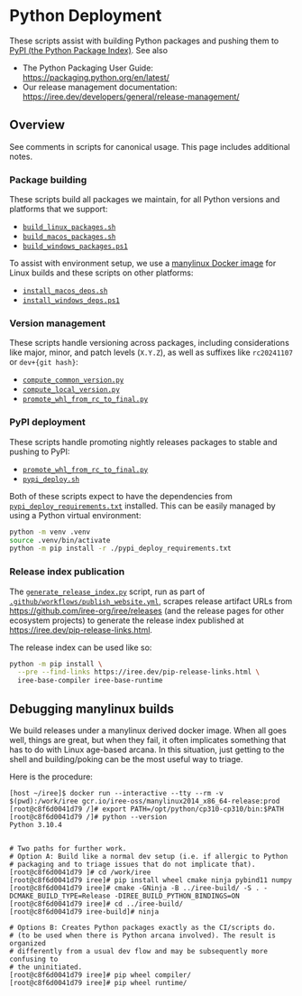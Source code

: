 # Python Deployment

These scripts assist with building Python packages and pushing them to
[PyPI (the Python Package Index)](https://pypi.org/). See also

* The Python Packaging User Guide: <https://packaging.python.org/en/latest/>
* Our release management documentation:
  https://iree.dev/developers/general/release-management/

## Overview

See comments in scripts for canonical usage. This page includes additional
notes.

### Package building

These scripts build all packages we maintain, for all Python versions and
platforms that we support:

* [`build_linux_packages.sh`](./build_linux_packages.sh)
* [`build_macos_packages.sh`](./build_macos_packages.sh)
* [`build_windows_packages.ps1`](./build_windows_packages.ps1)

To assist with environment setup, we use a
[manylinux Docker image](https://github.com/iree-org/base-docker-images/blob/main/dockerfiles/manylinux_x86_64.Dockerfile)
for Linux builds and these scripts on other platforms:

* [`install_macos_deps.sh`](./install_macos_deps.sh)
* [`install_windows_deps.ps1`](./install_windows_deps.ps1)

### Version management

These scripts handle versioning across packages, including considerations like
major, minor, and patch levels (`X.Y.Z`), as well as suffixes like
`rc20241107` or `dev+{git hash}`:

* [`compute_common_version.py`](./compute_common_version.py)
* [`compute_local_version.py`](./compute_local_version.py)
* [`promote_whl_from_rc_to_final.py`](./promote_whl_from_rc_to_final.py)

### PyPI deployment

These scripts handle promoting nightly releases packages to stable and pushing
to PyPI:

* [`promote_whl_from_rc_to_final.py`](./promote_whl_from_rc_to_final.py)
* [`pypi_deploy.sh`](./pypi_deploy.sh)

Both of these scripts expect to have the dependencies from
[`pypi_deploy_requirements.txt`](./pypi_deploy_requirements.txt) installed.
This can be easily managed by using a Python virtual environment:

```bash
python -m venv .venv
source .venv/bin/activate
python -m pip install -r ./pypi_deploy_requirements.txt
```

### Release index publication

The [`generate_release_index.py`](./generate_release_index.py) script,
run as part of
[`.github/workflows/publish_website.yml`](../../.github/workflows/publish_website.yml),
scrapes release artifact URLs from https://github.com/iree-org/iree/releases
(and the release pages for other ecosystem projects) to generate the release
index published at https://iree.dev/pip-release-links.html.

The release index can be used like so:

```bash
python -m pip install \
  --pre --find-links https://iree.dev/pip-release-links.html \
  iree-base-compiler iree-base-runtime
```

## Debugging manylinux builds

We build releases under a manylinux derived docker image. When all goes well,
things are great, but when they fail, it often implicates something that has
to do with Linux age-based arcana. In this situation, just getting to the
shell and building/poking can be the most useful way to triage.

Here is the procedure:

```
[host ~/iree]$ docker run --interactive --tty --rm -v $(pwd):/work/iree gcr.io/iree-oss/manylinux2014_x86_64-release:prod
[root@c8f6d0041d79 /]# export PATH=/opt/python/cp310-cp310/bin:$PATH
[root@c8f6d0041d79 /]# python --version
Python 3.10.4


# Two paths for further work.
# Option A: Build like a normal dev setup (i.e. if allergic to Python
# packaging and to triage issues that do not implicate that).
[root@c8f6d0041d79 ]# cd /work/iree
[root@c8f6d0041d79 iree]# pip install wheel cmake ninja pybind11 numpy
[root@c8f6d0041d79 iree]# cmake -GNinja -B ../iree-build/ -S . -DCMAKE_BUILD_TYPE=Release -DIREE_BUILD_PYTHON_BINDINGS=ON
[root@c8f6d0041d79 iree]# cd ../iree-build/
[root@c8f6d0041d79 iree-build]# ninja

# Options B: Creates Python packages exactly as the CI/scripts do.
# (to be used when there is Python arcana involved). The result is organized
# differently from a usual dev flow and may be subsequently more confusing to
# the uninitiated.
[root@c8f6d0041d79 iree]# pip wheel compiler/
[root@c8f6d0041d79 iree]# pip wheel runtime/
```
